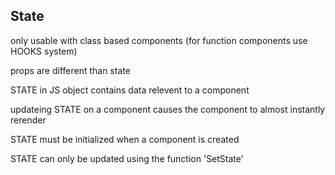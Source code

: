 ## State
only usable with class based components  (for function components use HOOKS system)

props are different than state

STATE in JS object contains data relevent to a component

updateing STATE on a component causes the component to almost instantly rerender

STATE must be initialized when a component is created

STATE can only be updated using the function 'SetState'

